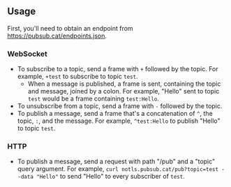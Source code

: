 ## Usage

First, you'll need to obtain an endpoint from <https://pubsub.cat/endpoints.json>.

### WebSocket

- To subscribe to a topic, send a frame with `+` followed by the topic. For example, `+test` to subscribe to topic `test`.
  - When a message is published, a frame is sent, containing the topic and message, joined by a colon. For example, "Hello" sent to topic `test` would be a frame containing `test:Hello`.
- To unsubscribe from a topic, send a frame with `-` followed by the topic.
- To publish a message, send a frame that's a concatenation of `^`, the topic, `:`, and the message. For example, `^test:Hello` to publish "Hello" to topic `test`.

### HTTP

- To publish a message, send a request with path "/pub" and a "topic" query argument. For example, `curl notls.pubsub.cat/pub?topic=test --data "Hello"` to send "Hello" to every subscriber of `test`.

